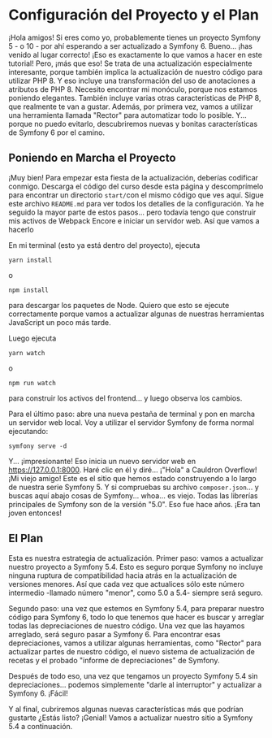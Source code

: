 # Configuración del Proyecto y el Plan

¡Hola amigos! Si eres como yo, probablemente tienes un proyecto Symfony 5 - o 10 - por ahí esperando a ser actualizado a Symfony 6. Bueno... ¡has venido al lugar correcto! ¡Eso es exactamente lo que vamos a hacer en este tutorial! Pero, ¡más que eso! Se trata de una actualización especialmente interesante, porque también implica la actualización de nuestro código para utilizar PHP 8. Y eso incluye una transformación del uso de anotaciones a atributos de PHP 8. Necesito encontrar mi monóculo, porque nos estamos poniendo elegantes. También incluye varias otras características de PHP 8, que realmente te van a gustar. Además, por primera vez, vamos a utilizar una herramienta llamada "Rector" para automatizar todo lo posible. Y... porque no puedo evitarlo, descubriremos nuevas y bonitas características de Symfony 6 por el camino.

## Poniendo en Marcha el Proyecto

¡Muy bien! Para empezar esta fiesta de la actualización, deberías codificar conmigo. Descarga el código del curso desde esta página y descomprímelo para encontrar un directorio `start/`con el mismo código que ves aquí. Sigue este archivo `README.md` para ver todos los detalles de la configuración. Ya he seguido la mayor parte de estos pasos... pero todavía tengo que construir mis activos de Webpack Encore e iniciar un servidor web. Así que vamos a hacerlo

En mi terminal (esto ya está dentro del proyecto), ejecuta

```terminal
yarn install
```

o

```terminal
npm install
```

para descargar los paquetes de Node. Quiero que esto se ejecute correctamente porque vamos a actualizar algunas de nuestras herramientas JavaScript un poco más tarde.

Luego ejecuta

```terminal
yarn watch
```

o

```terminal
npm run watch
```

para construir los activos del frontend... y luego observa los cambios.

Para el último paso: abre una nueva pestaña de terminal y pon en marcha un servidor web local. Voy a utilizar el servidor Symfony de forma normal ejecutando:

```terminal
symfony serve -d
```

Y... ¡impresionante! Eso inicia un nuevo servidor web en https://127.0.0.1:8000. Haré clic en él y diré... ¡"Hola" a Cauldron Overflow! ¡Mi viejo amigo! Este es el sitio que hemos estado construyendo a lo largo de nuestra serie Symfony 5. Y si compruebas su archivo `composer.json`... y buscas aquí abajo cosas de Symfony... whoa... es viejo. Todas las librerías principales de Symfony son de la versión "5.0". Eso fue hace años. ¡Era tan joven entonces!

## El Plan

Esta es nuestra estrategia de actualización. Primer paso: vamos a actualizar nuestro proyecto a Symfony 5.4. Esto es seguro porque Symfony no incluye ninguna ruptura de compatibilidad hacia atrás en la actualización de versiones menores. Así que cada vez que actualices sólo este número intermedio -llamado número "menor", como 5.0 a 5.4- siempre será seguro.

Segundo paso: una vez que estemos en Symfony 5.4, para preparar nuestro código para Symfony 6, todo lo que tenemos que hacer es buscar y arreglar todas las depreciaciones de nuestro código. Una vez que las hayamos arreglado, será seguro pasar a Symfony 6. Para encontrar esas depreciaciones, vamos a utilizar algunas herramientas, como "Rector" para actualizar partes de nuestro código, el nuevo sistema de actualización de recetas y el probado "informe de depreciaciones" de Symfony.

Después de todo eso, una vez que tengamos un proyecto Symfony 5.4 sin depreciaciones... podemos simplemente "darle al interruptor" y actualizar a Symfony 6. ¡Fácil!

Y al final, cubriremos algunas nuevas características más que podrían gustarte ¿Estás listo? ¡Genial! Vamos a actualizar nuestro sitio a Symfony 5.4 a continuación.
